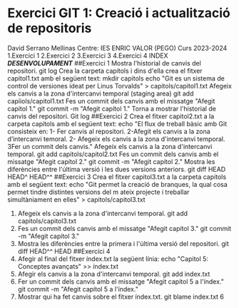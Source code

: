Exercici GIT 1: Creació i actualització de repositoris
====================
David Serrano Mellinas
Centre: IES ENRIC VALOR (PEGO)
Curs 2023-2024
1.Exercici 1
2.Exercici 2
3.Exercici 3
4.Exercici 4
INDEX
***DESENVOLUPAMENT***
##Exercici 1
Mostra l'historial de canvis del repositori.
git log
Crea la carpeta capítols i dins d'ella crea el fitxer capitol1.txt amb el següent text:
mkdir capitols
echo "Git es un sistema de control de versiones ideat per Linus Torvalds" >
capitols/capitol1.txt
Afegeix els canvis a la zona d'intercanvi temporal (staging area)
git add capíiols/capitol1.txt
Fes un commit dels canvis amb el missatge "Afegit capítol 1."
git commit -m "Afegit capítol 1."
Torna a mostrar l'historial de canvis del repositori.
Git log
##Exercici 2
Crea el fitxer capitol2.txt a la carpeta capítols amb el següent text:
echo "El flux de treball bàsic amb Git consisteix en: 1- Fer canvis al repositori. 2-Afegit els canvis a
la zona d’intercanvi temoral. 2- Afegeix els canvis a la zona d'intercanvi temporal. 3Fer un
commit dels canvis."
Afegeix els canvis a la zona d'intercanvi temporal.
git add capitols/capitol2.txt
Fes un commit dels canvis amb el missatge "Afegit capítol 2."
git commit -m "Afegit capítol 2."
Mostra les diferències entre l'última versió i les dues versions anteriors.
git diff HEAD HEAD^ HEAD^^
##Exercici 3
Crea el fitxer capitol3.txt a la carpeta capítols amb el següent text:
echo "Git permet la creació de branques, la qual cosa permet tindre distintes versions del m ateix
projecte i treballar simultàniament en elles" > capitols/capitol3.txt
1. Afegeix els canvis a la zona d'intercanvi temporal.
git add capitols/capitol3.txt
2. Fes un commit dels canvis amb el missatge "Afegit capítol 3."
git commit -m "Afegit capítol 3."
3. Mostra les diferències entre la primera i l'última versió del repositori.
git diff HEAD^^ HEAD
##Exercici 4
1. Afegir al final del fitxer índex.txt la següent línia:
echo "Capitol 5: Conceptes avançats" >> índex.txt
2. Afegir els canvis a la zona d'intercanvi temporal.
git add index.txt
3. Fer un commit dels canvis amb el missatge "Afegit capítol 5 a l'índex."
git commit -m "Afegit capítol 5 a l'índex."
4. Mostrar qui ha fet canvis sobre el fitxer índex.txt.
git blame index.txt
6
